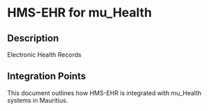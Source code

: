 # HMS-EHR for mu_Health

## Description

Electronic Health Records

## Integration Points

This document outlines how HMS-EHR is integrated with mu_Health systems in Mauritius.
